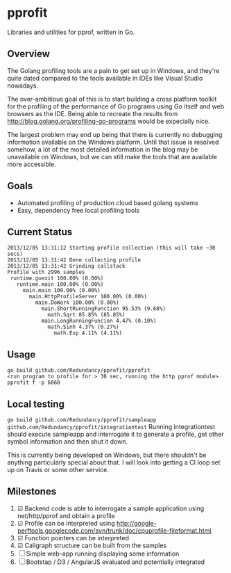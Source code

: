 pprofit
=======

Libraries and utilities for pprof, written in Go.

Overview
--------

The Golang profiling tools are a pain to get set up in Windows, and they're quite dated compared to the tools available in IDEs like Visual Studio nowadays.

The over-ambitious goal of this is to start building a cross platform toolkit for the profiling of the performance of Go programs using Go itself and web browsers as the IDE. Being able to recreate the results from http://blog.golang.org/profiling-go-programs would be expecially nice.

The largest problem may end up being that there is currently no debugging information available on the Windows platform. Until that issue is resolved somehow, a lot of the most detailed information in the blog may be unavailable on Windows, but we can still make the tools that are available more accessible.

Goals
-----
* Automated profiling of production cloud based golang systems
* Easy, dependency free local profiling tools


Current Status
--------------

```
2013/12/05 13:31:12 Starting profile collection (this will take ~30 secs)
2013/12/05 13:31:42 Done collecting profile
2013/12/05 13:31:42 Grinding callstack
Profile with 2996 samples
 runtime.goexit 100.00% (0.00%)
   runtime.main 100.00% (0.00%)
     main.main 100.00% (0.00%)
       main.HttpProfileServer 100.00% (0.00%)
         main.DoWork 100.00% (0.00%)
           main.ShortRunningFunction 95.53% (9.68%)
             math.Sqrt 85.85% (85.85%)
           main.LongRunningFuncion 4.47% (0.10%)
             math.Sinh 4.37% (0.27%)
               math.Exp 4.11% (4.11%)
```

Usage
-----
	go build github.com/Redundancy/pprofit/pprofit
	<run program to profile for > 30 sec, running the http pprof module>
	pprofit f -p 6060

Local testing
-------------
`go build github.com/Redundancy/pprofit/sampleapp github.com/Redundancy/pprofit/integrationtest`
Running integrationtest should execute sampleapp and interrogate it to generate a profile, get other symbol information and then shut it down.

This is currently being developed on Windows, but there shouldn't be anything particularly special about that. I will look into getting a CI loop set up on Travis or some other service. 

Milestones
----------

1. ☑ Backend code is able to interrogate a sample application using net/http/pprof and obtain a profile
2. ☑ Profile can be interpreted using http://google-perftools.googlecode.com/svn/trunk/doc/cpuprofile-fileformat.html
3. ☑ Function pointers can be interpreted
4. ☑ Callgraph structure can be built from the samples
5. ☐ Simple web-app running displaying some information
6. ☐ Bootstap / D3 / AngularJS evaluated and potentially integrated
